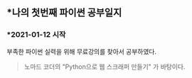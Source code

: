 ## *나의 첫번째 파이썬 공부일지
### *2021-01-12 시작

부족한 파이썬 실력을 위해 무료강의를 찾아서 공부하였다.
>노마드 코더의 "Python으로 웹 스크래퍼 만들기" 가 바탕이다.
